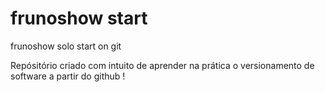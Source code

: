 # frunoshow start
frunoshow solo start on git

Repósitório criado com intuito de aprender na prática o versionamento de software a partir do github !
